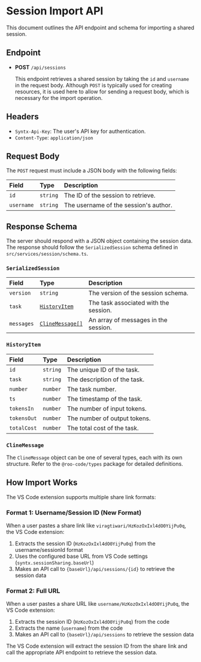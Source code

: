# Session Import API

This document outlines the API endpoint and schema for importing a shared session.

## Endpoint

- **POST** `/api/sessions`

    This endpoint retrieves a shared session by taking the `id` and `username` in the request body. Although `POST` is typically used for creating resources, it is used here to allow for sending a request body, which is necessary for the import operation.

## Headers

- `Syntx-Api-Key`: The user's API key for authentication.
- `Content-Type`: `application/json`

## Request Body

The `POST` request must include a JSON body with the following fields:

| Field      | Type     | Description                           |
| :--------- | :------- | :------------------------------------ |
| `id`       | `string` | The ID of the session to retrieve.    |
| `username` | `string` | The username of the session's author. |

## Response Schema

The server should respond with a JSON object containing the session data. The response should follow the `SerializedSession` schema defined in `src/services/session/schema.ts`.

### `SerializedSession`

| Field      | Type                              | Description                           |
| :--------- | :-------------------------------- | :------------------------------------ |
| `version`  | `string`                          | The version of the session schema.    |
| `task`     | [`HistoryItem`](#historyitem)     | The task associated with the session. |
| `messages` | [`ClineMessage[]`](#clinemessage) | An array of messages in the session.  |

### `HistoryItem`

| Field       | Type     | Description                  |
| :---------- | :------- | :--------------------------- |
| `id`        | `string` | The unique ID of the task.   |
| `task`      | `string` | The description of the task. |
| `number`    | `number` | The task number.             |
| `ts`        | `number` | The timestamp of the task.   |
| `tokensIn`  | `number` | The number of input tokens.  |
| `tokensOut` | `number` | The number of output tokens. |
| `totalCost` | `number` | The total cost of the task.  |

### `ClineMessage`

The `ClineMessage` object can be one of several types, each with its own structure. Refer to the `@roo-code/types` package for detailed definitions.

## How Import Works

The VS Code extension supports multiple share link formats:

### Format 1: Username/Session ID (New Format)

When a user pastes a share link like `viragtiwari/HzKozOxIxl4dO0YijPu0q`, the VS Code extension:

1. Extracts the session ID (`HzKozOxIxl4dO0YijPu0q`) from the username/sessionId format
2. Uses the configured base URL from VS Code settings (`syntx.sessionSharing.baseUrl`)
3. Makes an API call to `{baseUrl}/api/sessions/{id}` to retrieve the session data

### Format 2: Full URL

When a user pastes a share URL like `username/HzKozOxIxl4dO0YijPu0q`, the VS Code extension:

1. Extracts the session ID (`HzKozOxIxl4dO0YijPu0q`) from the code
2. Extracts the name (`username`) from the code
3. Makes an API call to `{baseUrl}/api/sessions` to retrieve the session data

The VS Code extension will extract the session ID from the share link and call the appropriate API endpoint to retrieve the session data.
